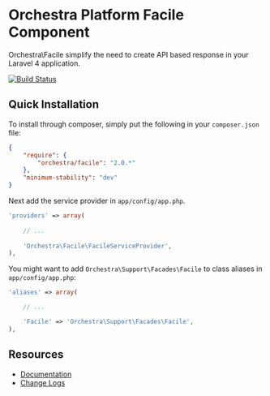 Orchestra Platform Facile Component
==============
 
Orchestra\Facile simplify the need to create API based response in your Laravel 4 application.

[![Build Status](https://travis-ci.org/orchestral/facile.png?branch=master)](https://travis-ci.org/orchestral/facile)

## Quick Installation

To install through composer, simply put the following in your `composer.json` file:

```json
{
	"require": {
		"orchestra/facile": "2.0.*"
	},
	"minimum-stability": "dev"
}
```

Next add the service provider in `app/config/app.php`.

```php
'providers' => array(
	
	// ...
	
	'Orchestra\Facile\FacileServiceProvider',
),
```

You might want to add `Orchestra\Support\Facades\Facile` to class aliases in `app/config/app.php`:

```php
'aliases' => array(

	// ...

	'Facile' => 'Orchestra\Support\Facades\Facile',
),
```

## Resources

* [Documentation](http://docs.orchestraplatform.com/pages/components/facile)
* [Change Logs](https://github.com/orchestral/facile/wiki/Change-Logs)
